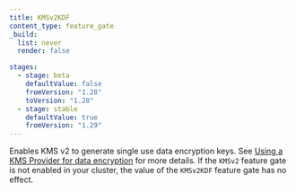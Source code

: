 ```yaml
---
title: KMSv2KDF
content_type: feature_gate
_build:
  list: never
  render: false

stages:
  - stage: beta
    defaultValue: false
    fromVersion: "1.28"  
    toVersion: "1.28"
  - stage: stable
    defaultValue: true
    fromVersion: "1.29"  
---
```

Enables KMS v2 to generate single use data encryption keys.
See [Using a KMS Provider for data encryption](/docs/tasks/administer-cluster/kms-provider) for more details.
If the `KMSv2` feature gate is not enabled in your cluster, the value of the `KMSv2KDF` feature gate has no effect.
